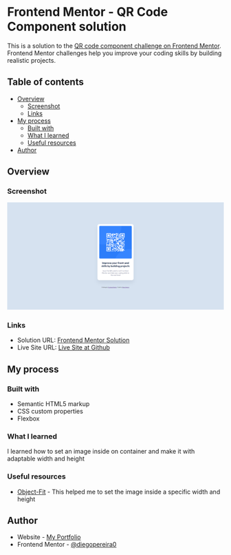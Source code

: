 # Frontend Mentor - QR Code Component solution

This is a solution to the [QR code component challenge on Frontend Mentor](https://www.frontendmentor.io/challenges/qr-code-component-iux_sIO_H). Frontend Mentor challenges help you improve your coding skills by building realistic projects.

## Table of contents

- [Overview](#overview)
  - [Screenshot](#screenshot)
  - [Links](#links)
- [My process](#my-process)
  - [Built with](#built-with)
  - [What I learned](#what-i-learned)
  - [Useful resources](#useful-resources)
- [Author](#author)

## Overview

### Screenshot

![](./qr-code-screenshot.png)

### Links

- Solution URL: [Frontend Mentor Solution](https://your-solution-url.com)
- Live Site URL: [Live Site at Github](https://your-live-site-url.com)

## My process

### Built with

- Semantic HTML5 markup
- CSS custom properties
- Flexbox

### What I learned

I learned how to set an image inside on container and make it with adaptable width and height

### Useful resources

- [Object-Fit](https://developer.mozilla.org/en-US/docs/Web/CSS/object-fit) - This helped me to set the image inside a specific width and height

## Author

- Website - [My Portfolio](https://dribbble.com/diego-pereira)
- Frontend Mentor - [@diegopereira0](https://www.frontendmentor.io/profile/diegopereira0)